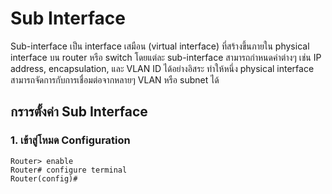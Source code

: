 # Sub Interface

Sub-interface เป็น interface เสมือน (virtual interface) ที่สร้างขึ้นภายใน physical interface บน router หรือ switch โดยแต่ละ sub-interface สามารถกำหนดค่าต่างๆ เช่น IP address, encapsulation, และ VLAN ID ได้อย่างอิสระ ทำให้หนึ่ง physical interface สามารถจัดการกับการเชื่อมต่อจากหลายๆ VLAN หรือ subnet ได้

## กรารตั้งค่า Sub Interface

### 1. เข้าสู่โหมด Configuration

``` CLI
Router> enable
Router# configure terminal
Router(config)#
```



